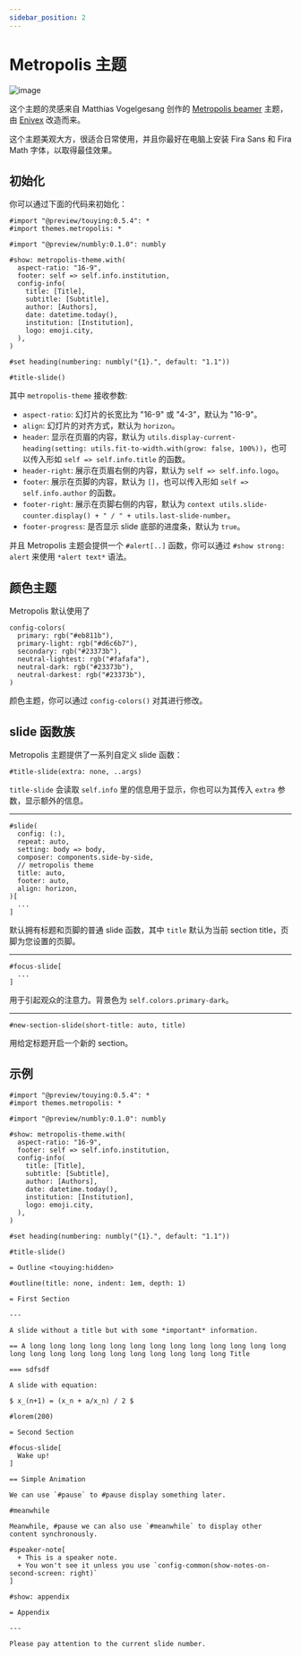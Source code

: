 ```yaml
---
sidebar_position: 2
---
```


# Metropolis 主题

![image](https://github.com/touying-typ/touying/assets/34951714/383ceb22-f696-4450-83a6-c0f17e4597e1)


这个主题的灵感来自 Matthias Vogelgesang 创作的 [Metropolis beamer](https://github.com/matze/mtheme) 主题，由 [Enivex](https://github.com/Enivex) 改造而来。

这个主题美观大方，很适合日常使用，并且你最好在电脑上安装 Fira Sans 和 Fira Math 字体，以取得最佳效果。


## 初始化

你可以通过下面的代码来初始化：

```typst
#import "@preview/touying:0.5.4": *
#import themes.metropolis: *

#import "@preview/numbly:0.1.0": numbly

#show: metropolis-theme.with(
  aspect-ratio: "16-9",
  footer: self => self.info.institution,
  config-info(
    title: [Title],
    subtitle: [Subtitle],
    author: [Authors],
    date: datetime.today(),
    institution: [Institution],
    logo: emoji.city,
  ),
)

#set heading(numbering: numbly("{1}.", default: "1.1"))

#title-slide()
```

其中 `metropolis-theme` 接收参数:

- `aspect-ratio`: 幻灯片的长宽比为 "16-9" 或 "4-3"，默认为 "16-9"。
- `align`: 幻灯片的对齐方式，默认为 `horizon`。
- `header`: 显示在页眉的内容，默认为 `utils.display-current-heading(setting: utils.fit-to-width.with(grow: false, 100%))`，也可以传入形如 `self => self.info.title` 的函数。
- `header-right`: 展示在页眉右侧的内容，默认为 `self => self.info.logo`。
- `footer`: 展示在页脚的内容，默认为 `[]`，也可以传入形如 `self => self.info.author` 的函数。
- `footer-right`: 展示在页脚右侧的内容，默认为 `context utils.slide-counter.display() + " / " + utils.last-slide-number`。
- `footer-progress`: 是否显示 slide 底部的进度条，默认为 `true`。

并且 Metropolis 主题会提供一个 `#alert[..]` 函数，你可以通过 `#show strong: alert` 来使用 `*alert text*` 语法。

## 颜色主题

Metropolis 默认使用了

```typc
config-colors(
  primary: rgb("#eb811b"),
  primary-light: rgb("#d6c6b7"),
  secondary: rgb("#23373b"),
  neutral-lightest: rgb("#fafafa"),
  neutral-dark: rgb("#23373b"),
  neutral-darkest: rgb("#23373b"),
)
```

颜色主题，你可以通过 `config-colors()` 对其进行修改。

## slide 函数族

Metropolis 主题提供了一系列自定义 slide 函数：

```typst
#title-slide(extra: none, ..args)
```

`title-slide` 会读取 `self.info` 里的信息用于显示，你也可以为其传入 `extra` 参数，显示额外的信息。

---

```typst
#slide(
  config: (:),
  repeat: auto,
  setting: body => body,
  composer: components.side-by-side,
  // metropolis theme
  title: auto,
  footer: auto,
  align: horizon,
)[
  ...
]
```
默认拥有标题和页脚的普通 slide 函数，其中 `title` 默认为当前 section title，页脚为您设置的页脚。

---

```typst
#focus-slide[
  ...
]
```
用于引起观众的注意力。背景色为 `self.colors.primary-dark`。

---

```typst
#new-section-slide(short-title: auto, title)
```
用给定标题开启一个新的 section。


## 示例

```typst
#import "@preview/touying:0.5.4": *
#import themes.metropolis: *

#import "@preview/numbly:0.1.0": numbly

#show: metropolis-theme.with(
  aspect-ratio: "16-9",
  footer: self => self.info.institution,
  config-info(
    title: [Title],
    subtitle: [Subtitle],
    author: [Authors],
    date: datetime.today(),
    institution: [Institution],
    logo: emoji.city,
  ),
)

#set heading(numbering: numbly("{1}.", default: "1.1"))

#title-slide()

= Outline <touying:hidden>

#outline(title: none, indent: 1em, depth: 1)

= First Section

---

A slide without a title but with some *important* information.

== A long long long long long long long long long long long long long long long long long long long long long long long long Title

=== sdfsdf

A slide with equation:

$ x_(n+1) = (x_n + a/x_n) / 2 $

#lorem(200)

= Second Section

#focus-slide[
  Wake up!
]

== Simple Animation

We can use `#pause` to #pause display something later.

#meanwhile

Meanwhile, #pause we can also use `#meanwhile` to display other content synchronously.

#speaker-note[
  + This is a speaker note.
  + You won't see it unless you use `config-common(show-notes-on-second-screen: right)`
]

#show: appendix

= Appendix

---

Please pay attention to the current slide number.
```

